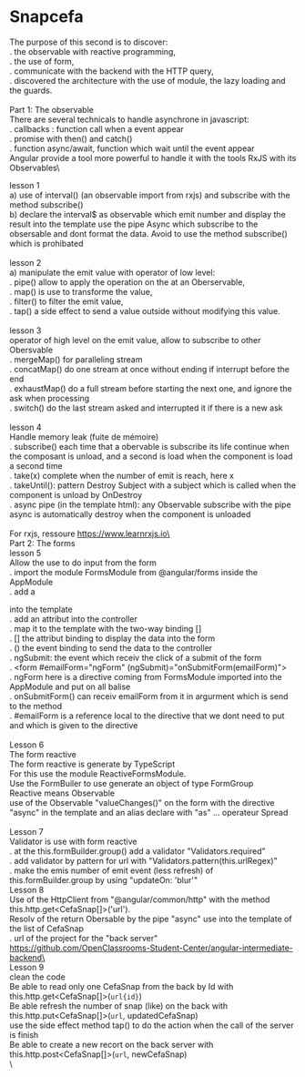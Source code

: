 # Snapcefa
The purpose of this second is to discover:\
   . the observable with reactive programming,\
   . the use of form,\
   . communicate with the backend with the HTTP query,\
   . discovered the architecture with the use of module, the lazy loading and the guards.\
\
Part 1: The observable\
There are several technicals to handle asynchrone in javascript:\
   . callbacks : function call when a event appear\
   . promise with then() and catch()\
   . function async/await, function which wait until the event appear\
Angular provide a tool more powerful to handle it with the tools RxJS with its Observables\

lesson 1\
   a) use of interval() (an observable import from rxjs) and subscribe with the method subscribe()\
   b) declare the interval$ as observable which emit number and display the result into the template
      use the pipe Async which subscribe to the obsersable and dont format the data.
      Avoid to use the method subscribe() which is prohibated\
\
lesson 2\
   a) manipulate the emit value with operator of low level:\
      . pipe() allow to apply the operation on the at an Oberservable,\
      . map() is use to transforme the value,\
      . filter() to filter the emit value,\
      . tap() a side effect to send a value outside without modifying this value.\
\
lesson 3\
   operator of high level on the emit value, allow to subscribe to other Obersvable\
      . mergeMap() for paralleling stream\
      . concatMap() do one stream at once without ending if interrupt before the end\
      . exhaustMap() do a full stream before starting the next one, and ignore the ask when processing\
      . switch() do the last stream asked and interrupted it if there is a new ask\
\
lesson 4\
   Handle memory leak (fuite de mémoire)\
      . subscribe() each time that a obervable is subscribe its life continue when the composant is unload, and a second is load when the component is load a second time\
      . take(x) complete when the number of emit is reach, here x\
      . takeUntil(): pattern Destroy Subject with a subject which is called when the component is unload by OnDestroy\
      . async pipe (in the template html): any Observable subscribe with the pipe async is automatically destroy when the component is unloaded\
\
For rxjs, ressoure https://www.learnrxjs.io\
\
Part 2: The forms\
lesson 5\
Allow the use to do input from the form\
   . import the module FormsModule from @angular/forms inside the AppModule\
   . add a <form> into the template\
   . add an attribut into the controller\
   . map it to the template with the two-way binding [] \
      . [] the attribut binding to display the data into the form \
      . () the event binding to send the data to the controller \
   . ngSubmit: the event which receiv the click of a submit of the form \
   . <form #emailForm="ngForm" (ngSubmit)="onSubmitForm(emailForm)">\
      . ngForm here is a directive coming from FormsModule imported into the AppModule and put on all balise <form>\
      . onSubmitForm() can receiv emailForm from it in argurment which is send to the method\
      . #emailForm is a reference local to the directive that we dont need to put and which is given to the directive\
\
Lesson 6\
The form reactive\
The form reactive is generate by TypeScript\
For this use the module ReactiveFormsModule.\
Use the FormBuiler to use generate an object of type FormGroup\
Reactive means Observable\
use of the Observable "valueChanges()" on the form with the directive "async" in the template and an alias declare with "as"
... operateur Spread\
\
Lesson 7\
Validator is use with form reactive\
   . at the this.formBuilder.group() add a validator "Validators.required"\
   . add validator by pattern for url with "Validators.pattern(this.urlRegex)"\
   . make the emis number of emit event (less refresh) of this.formBuilder.group by using "updateOn: 'blur'"
\
Lesson 8\
Use of the HttpClient from "@angular/common/http" with the method this.http.get<CefaSnap[]>('url').\
Resolv of the return Obersable by the pipe "async" use into the template of the list of CefaSnap\
. url of the project for the "back server" https://github.com/OpenClassrooms-Student-Center/angular-intermediate-backend\
\
Lesson 9\
clean the code\
Be able to read only one CefaSnap from the back by Id with this.http.get<CefaSnap[]>(`url{id}`)\
Be able refresh the number of snap (like) on the back with this.http.put<CefaSnap[]>(`url`, updatedCefaSnap)\
use the side effect method tap() to do the action when the call of the server is finish\
Be able to create a new recort on the back server with this.http.post<CefaSnap[]>(`url`, newCefaSnap)\
\